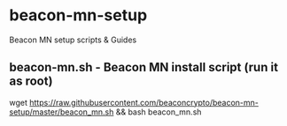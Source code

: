 # beacon-mn-setup
Beacon MN setup scripts &amp; Guides
## beacon-mn.sh - Beacon MN install script (run it as root)
wget https://raw.githubusercontent.com/beaconcrypto/beacon-mn-setup/master/beacon_mn.sh && bash beacon_mn.sh
